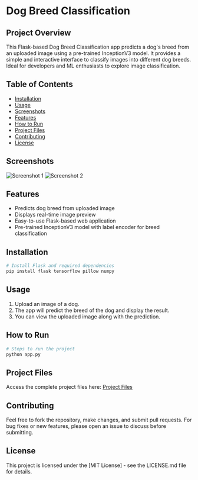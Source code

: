# Dog Breed Classification

## Project Overview
This Flask-based Dog Breed Classification app predicts a dog's breed from an uploaded image using a pre-trained InceptionV3 model. It provides a simple and interactive interface to classify images into different dog breeds. Ideal for developers and ML enthusiasts to explore image classification.

## Table of Contents
- [Installation](#installation)
- [Usage](#usage)
- [Screenshots](#screenshots)
- [Features](#features)
- [How to Run](#how-to-run)
- [Project Files](#project-files)
- [Contributing](#contributing)
- [License](#license)

## Screenshots
![Screenshot 1](https://drive.google.com/uc?export=view&id=1-kwWUHHejBJ-rR0gJb2Khq1yRLPbMqtf)
![Screenshot 2](https://drive.google.com/uc?export=view&id=1-m89S44xf8xEoqSfewuMnl_WIcWH1CLt)

## Features
* Predicts dog breed from uploaded image
* Displays real-time image preview
* Easy-to-use Flask-based web application
* Pre-trained InceptionV3 model with label encoder for breed classification

## Installation
```bash
# Install Flask and required dependencies
pip install flask tensorflow pillow numpy
```

## Usage
1. Upload an image of a dog.
2. The app will predict the breed of the dog and display the result.
3. You can view the uploaded image along with the prediction.

## How to Run
```bash
# Steps to run the project
python app.py
```

## Project Files
Access the complete project files here: [Project Files](https://drive.google.com/drive/folders/1jF95IyrWqjDbsD6SuImDyvjDsVaif5Pz?usp=drive_link)

## Contributing
Feel free to fork the repository, make changes, and submit pull requests. For bug fixes or new features, please open an issue to discuss before submitting.

## License
This project is licensed under the [MIT License] - see the LICENSE.md file for details.
